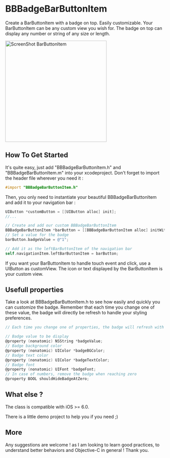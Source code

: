 BBBadgeBarButtonItem
==============

<p>Create a BarButtonItem with a badge on top. Easily customizable.
Your BarButtonItem can be any custom view you wish for. The badge on top can display any number or string of any size or length.</p>

<img alt="ScreenShot BarButtonItem" src="https://github.com/TanguyAladenise/BBBadgeBarButtonItem/blob/master/screenshot.png?raw=true" width="320px"/>


How To Get Started
------------------

It's quite easy, just add "BBBadgeBarButtonItem.h" and "BBBadgeBarButtonItem.m" into your xcodeproject. 
Don't forget to import the header file wherever you need it :

``` objective-c
#import "BBBadgeBarButtonItem.h"
```

Then, you only need to instantiate your beautiful BBBadgeBarButtonItem and add it to your navigation bar :

``` objective-c
UIButton *customButton = [[UIButton alloc] init];
//...

// Create and add our custom BBBadgeBarButtonItem
BBBadgeBarButtonItem *barButton = [[BBBadgeBarButtonItem alloc] initWithCustomUIButton:customButton];
// Set a value for the badge
barButton.badgeValue = @"1";

// Add it as the leftBarButtonItem of the navigation bar
self.navigationItem.leftBarButtonItem = barButton;
```

If you want your BarButtonItem to handle touch event and click, use a UIButton as customView.
The icon or text displayed by the BarButtonItem is your custom view.


Usefull properties
---------------

Take a look at BBBadgeBarButtonItem.h to see how easily and quickly you can customize the badge.
Remember that each time you change one of these value, the badge will directly be refresh to handle your styling preferences.

``` objective-c
// Each time you change one of properties, the badge will refresh with your changes

// Badge value to be display
@property (nonatomic) NSString *badgeValue;
// Badge background color
@property (nonatomic) UIColor *badgeBGColor;
// Badge text color
@property (nonatomic) UIColor *badgeTextColor;
// Badge font
@property (nonatomic) UIFont *badgeFont;
// In case of numbers, remove the badge when reaching zero
@property BOOL shouldHideBadgeAtZero;
```

What else ?
---------------

The class is compatible with iOS >= 6.0.

There is a little demo project to help you if you need ;)


More
----

<p>Any suggestions are welcome ! as I am looking to learn good practices, to understand better behaviors and Objective-C in general !
Thank you.</p>

